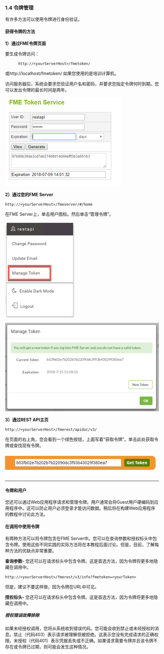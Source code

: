 ### 1.4 令牌管理

有许多方法可以使用令牌进行身份验证。

#### 获得令牌的方法
**1）通过FME令牌页面**

要生成令牌访问：

          http://<yourServerHost>/fmetoken/
或http://localhost/fmetoken/ 如果您使用的是培训计算机。

访问服务器后，系统会要求您验证用户名和密码，并要求您指定令牌何时到期。您可以发出令牌的最长时间是两年。

![](./Images/image1.4.1.Manage.png)




**2）通过您的FME Server**

    http://<yourServerHost>/fmeserver/#/home

在FME Server上，单击用户图标。然后单击“管理令牌”。

![](./Images/image1.4.2.Token.png)


![](./Images/image1.3.3.ManageToken.png)



**3）通过REST API主页**

    http://<yourServerHost>/fmerest/apidoc/v3/

在页面的右上角，您会看到一个绿色按钮，上面写着“获取令牌”。单击此处获取令牌或查找现有令牌。


![](./Images/image1.4.4.GetToken.png)

---

#### 令牌和用户

您还可以通过Web应用程序请求和管理令牌。用户通常会将Guest用户硬编码到应用程序中。这可以防止用户必须登录才能访问数据。稍后将在构建Web应用程序的教程中讨论此方法。

#### 在调用中使用令牌

有两种方法可以将令牌包含在FME Server中。您可以在查询参数和授权标头中包含令牌。使用这些不同实践的实际方法将在本教程后面讨论。但是，目前，了解每种方法的优缺点非常重要。

**查询参数-** 您还可以在请求标头中包含令牌。这是首选方法，因为令牌将更多地隐藏在调用中。

    http://<yourServerHost>/fmerest/v3/info?fmetoken=<yourToken>

但是，建议不要这样做，因为令牌在URL中可见。

**授权标头-** 您还可以在请求标头中包含令牌。这是首选方法，因为令牌将更多地隐藏在调用中。

##### 授权错误故障排除

如果未经授权调用，您将从系统收到错误代码。您可能会收到禁止或未经授权的消息。禁止（代码403）表示请求被理解但被拒绝。这表示您没有完成请求的正确权限。未授权（代码401）表示凭据丢失或不正确。如果请求需要令牌并且该令牌不存在或令牌已过期，则可能会发生这种情况。
